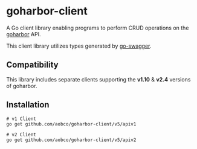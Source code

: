 # goharbor-client
A Go client library enabling programs to perform CRUD operations on the [goharbor](https://github.com/goharbor/harbor) API.

This client library utilizes types generated by [go-swagger](https://github.com/go-swagger/go-swagger).

## Compatibility
This library includes separate clients supporting the **v1.10** & **v2.4** versions of goharbor.

## Installation
```shell script
# v1 Client
go get github.com/aobco/goharbor-client/v5/apiv1

# v2 Client
go get github.com/aobco/goharbor-client/v5/apiv2
```
